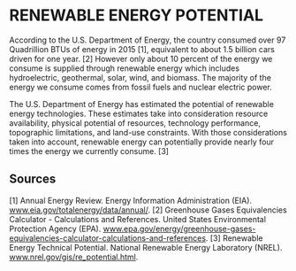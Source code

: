 # RENEWABLE ENERGY POTENTIAL

According to the U.S. Department of Energy, the country consumed over 97 Quadrillion BTUs of energy in 2015 [1], equivalent to about 1.5 billion cars driven for one year. [2] However only about 10 percent of the energy we consume is supplied through renewable energy which includes hydroelectric, geothermal, solar, wind, and biomass. The majority of the energy we consume comes from fossil fuels and nuclear electric power.

The U.S. Department of Energy has estimated the potential of renewable energy technologies. These estimates take into consideration resource availability, physical potential of resources, technology performance, topographic limitations, and land-use constraints. With those considerations taken into account, renewable energy can potentially provide nearly four times the energy we currently consume. [3]

## Sources

[1] Annual Energy Review. Energy Information Administration (EIA). www.eia.gov/totalenergy/data/annual/.
[2] Greenhouse Gases Equivalencies Calculator - Calculations and References. United States Environmental Protection Agency (EPA). www.epa.gov/energy/greenhouse-gases-equivalencies-calculator-calculations-and-references.
[3] Renewable Energy Technical Potential. National Renewable Energy Laboratory (NREL). www.nrel.gov/gis/re_potential.html.
